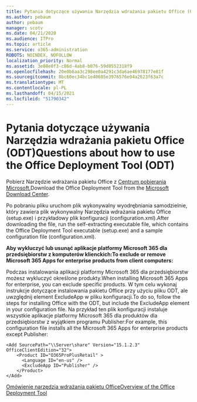 ```yaml
---
title: Pytania dotyczące używania Narzędzia wdrażania pakietu Office (ODT)
ms.author: pebaum
author: pebaum
manager: scotv
ms.date: 04/21/2020
ms.audience: ITPro
ms.topic: article
ms.service: o365-administration
ROBOTS: NOINDEX, NOFOLLOW
localization_priority: Normal
ms.assetid: 3e88e0f3-c86d-4ab8-b076-59d0552318f9
ms.openlocfilehash: 20e0b6aa3c298ee0a4291c3da6ae46978177e81f
ms.sourcegitcommit: 8bc60ec34bc1e40685e3976576e04a2623f63a7c
ms.translationtype: MT
ms.contentlocale: pl-PL
ms.lasthandoff: 04/15/2021
ms.locfileid: "51790342"
---
```

# <a name="questions-about-how-to-use-the-office-deployment-tool-odt"></a><span data-ttu-id="d043d-102">Pytania dotyczące używania Narzędzia wdrażania pakietu Office (ODT)</span><span class="sxs-lookup"><span data-stu-id="d043d-102">Questions about how to use the Office Deployment Tool (ODT)</span></span>

<span data-ttu-id="d043d-103">Pobierz Narzędzie wdrażania pakietu Office z [Centrum pobierania Microsoft.](https://go.microsoft.com/fwlink/p/?LinkID=626065)</span><span class="sxs-lookup"><span data-stu-id="d043d-103">Download the Office Deployment Tool from the [Microsoft Download Center](https://go.microsoft.com/fwlink/p/?LinkID=626065).</span></span>
  
<span data-ttu-id="d043d-104">Po pobraniu pliku uruchom plik wykonywalny wyodrębniania samodzielnie, który zawiera plik wykonywalny Narzędzia wdrażania pakietu Office (setup.exe) i przykładowy plik konfiguracji (configuration.xml).</span><span class="sxs-lookup"><span data-stu-id="d043d-104">After downloading the file, run the self-extracting executable file, which contains the Office Deployment Tool executable (setup.exe) and a sample configuration file (configuration.xml).</span></span>
  
 <span data-ttu-id="d043d-105">**Aby wykluczyć lub usunąć aplikacje platformy Microsoft 365 dla przedsiębiorstw z komputerów klienckich:**</span><span class="sxs-lookup"><span data-stu-id="d043d-105">**To exclude or remove Microsoft 365 Apps for enterprise products from client computers:**</span></span>
  
<span data-ttu-id="d043d-106">Podczas instalowania aplikacji platformy Microsoft 365 dla przedsiębiorstw możesz wykluczyć określone produkty.</span><span class="sxs-lookup"><span data-stu-id="d043d-106">When installing Microsoft 365 Apps for enterprise, you can exclude specific products.</span></span> <span data-ttu-id="d043d-107">W tym celu wykonaj instrukcje dotyczące instalowania pakietu Office przy użyciu pliku ODT, ale uwzględnij element ExcludeApp w pliku konfiguracji.</span><span class="sxs-lookup"><span data-stu-id="d043d-107">To do so, follow the steps for installing Office with the ODT, but include the ExcludeApp element in your configuration file.</span></span> <span data-ttu-id="d043d-108">Na przykład ten plik konfiguracji instaluje wszystkie aplikacje platformy Microsoft 365 dla produktów dla przedsiębiorstw z wyjątkiem programu Publisher:</span><span class="sxs-lookup"><span data-stu-id="d043d-108">For example, this configuration file installs all the Microsoft 365 Apps for enterprise products except Publisher:</span></span>
  
```
<Add SourcePath="\\Server\share" Version="15.1.2.3" OfficeClientEdition="32">
    <Product ID="O365ProPlusRetail" >
      <Language ID="en-us" />
      <ExcludeApp ID="Publisher" />
    </Product>
</Add>
```

[<span data-ttu-id="d043d-109">Omówienie narzędzia wdrażania pakietu Office</span><span class="sxs-lookup"><span data-stu-id="d043d-109">Overview of the Office Deployment Tool</span></span>](https://docs.microsoft.com/deployoffice/overview-office-deployment-tool)
  

